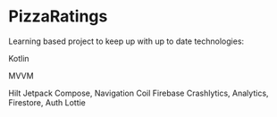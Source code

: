 # PizzaRatings
 
Learning based project to keep up with up to date technologies:

Kotlin

MVVM

Hilt
Jetpack Compose, Navigation
Coil
Firebase Crashlytics, Analytics, Firestore, Auth
Lottie
